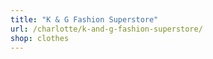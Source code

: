 ```yaml
---
title: "K & G Fashion Superstore"
url: /charlotte/k-and-g-fashion-superstore/
shop: clothes
---
```

